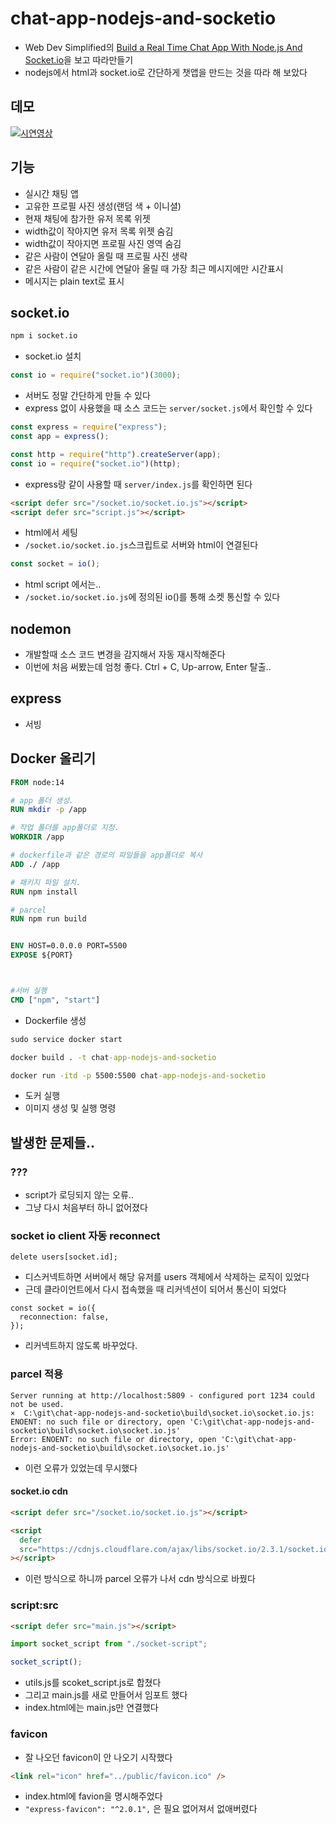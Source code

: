 # chat-app-nodejs-and-socketio

- Web Dev Simplified의 [Build a Real Time Chat App With Node.js And Socket.io](https://youtu.be/rxzOqP9YwmM)을 보고 따라만들기
- nodejs에서 html과 socket.io로 간단하게 챗앱을 만드는 것을 따라 해 보았다

## 데모

[![시연영상](https://img.youtube.com/vi/9_1ujY4Flb4/0.jpg)](https://www.youtube.com/watch?v=9_1ujY4Flb4)

## 기능

- 실시간 채팅 앱
- 고유한 프로필 사진 생성(랜덤 색 + 이니셜)
- 현재 채팅에 참가한 유저 목록 위젯
- width값이 작아지면 유저 목록 위젯 숨김
- width값이 작아지면 프로필 사진 영역 숨김
- 같은 사람이 연달아 올릴 때 프로필 사진 생략
- 같은 사람이 같은 시간에 연달아 올릴 때 가장 최근 메시지에만 시간표시
- 메시지는 plain text로 표시

## socket.io

```cmd cmd
npm i socket.io
```

- socket.io 설치

```js server/socket.js
const io = require("socket.io")(3000);
```

- 서버도 정말 간단하게 만들 수 있다
- express 없이 사용했을 때 소스 코드는 `server/socket.js`에서 확인할 수 있다

```js server/index.js
const express = require("express");
const app = express();

const http = require("http").createServer(app);
const io = require("socket.io")(http);
```

- express랑 같이 사용할 때 `server/index.js`를 확인하면 된다

```html build/index.html
<script defer src="/socket.io/socket.io.js"></script>
<script defer src="script.js"></script>
```

- html에서 세팅
- `/socket.io/socket.io.js`스크립트로 서버와 html이 연결된다

```js build/script.js
const socket = io();
```

- html script 에서는..
- `/socket.io/socket.io.js`에 정의된 io()를 통해 소켓 통신할 수 있다

## nodemon

- 개발할때 소스 코드 변경을 감지해서 자동 재시작해준다
- 이번에 처음 써봤는데 엄청 좋다. Ctrl + C, Up-arrow, Enter 탈출..

## express

- 서빙

## Docker 올리기

```Dockerfile Dockerfile
FROM node:14

# app 폴더 생성.
RUN mkdir -p /app

# 작업 폴더를 app폴더로 지정.
WORKDIR /app

# dockerfile과 같은 경로의 파일들을 app폴더로 복사
ADD ./ /app

# 패키지 파일 설치.
RUN npm install

# parcel
RUN npm run build


ENV HOST=0.0.0.0 PORT=5500
EXPOSE ${PORT}



#서버 실행
CMD ["npm", "start"]
```

- Dockerfile 생성

```cmd
sudo service docker start

docker build . -t chat-app-nodejs-and-socketio

docker run -itd -p 5500:5500 chat-app-nodejs-and-socketio
```

- 도커 실행
- 이미지 생성 및 실행 명령

## 발생한 문제들..

### ???

- script가 로딩되지 않는 오류..
- 그냥 다시 처음부터 하니 없어졌다

### socket io client 자동 reconnect

```
delete users[socket.id];
```

- 디스커넥트하면 서버에서 해당 유저를 users 객체에서 삭제하는 로직이 있었다
- 근데 클라이언트에서 다시 접속했을 때 리커넥션이 되어서 통신이 되었다

```
const socket = io({
  reconnection: false,
});
```

- 리커넥트하지 않도록 바꾸었다.

### parcel 적용

```
Server running at http://localhost:5809 - configured port 1234 could not be used.
×  C:\git\chat-app-nodejs-and-socketio\build\socket.io\socket.io.js: ENOENT: no such file or directory, open 'C:\git\chat-app-nodejs-and-socketio\build\socket.io\socket.io.js'
Error: ENOENT: no such file or directory, open 'C:\git\chat-app-nodejs-and-socketio\build\socket.io\socket.io.js'
```

- 이런 오류가 있었는데 무시했다

#### socket.io cdn

```html index.html
<script defer src="/socket.io/socket.io.js"></script>

<script
  defer
  src="https://cdnjs.cloudflare.com/ajax/libs/socket.io/2.3.1/socket.io.js"
></script>
```

- 이런 방식으로 하니까 parcel 오류가 나서 cdn 방식으로 바꿨다

### script:src

```html index.html
<script defer src="main.js"></script>
```

```js main.js
import socket_script from "./socket-script";

socket_script();
```

- utils.js를 scoket_script.js로 합쳤다
- 그리고 main.js를 새로 만들어서 임포트 했다
- index.html에는 main.js만 연결했다

### favicon

- 잘 나오던 favicon이 안 나오기 시작했다

```html
<link rel="icon" href="../public/favicon.ico" />
```

- index.html에 favion을 명시해주었다
- `"express-favicon": "^2.0.1",` 은 필요 없어져서 없애버렸다
